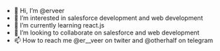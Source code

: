 - 👋 Hi, I’m @erveer
- 👀 I’m interested in salesforce development and web development
- 🌱 I’m currently learning react.js
- 💞️ I’m looking to collaborate on salesforce and web development
- 📫 How to reach me @er__veer on twiter and @otherhalf on telegram

<!---
erveer/erveer is a ✨ special ✨ repository because its `README.md` (this file) appears on your GitHub profile.
You can click the Preview link to take a look at your changes.
--->
